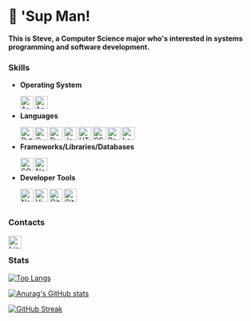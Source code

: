 # :hatching_chick: 'Sup Man!

**This is Steve, a Computer Science major who's interested in systems programming and software development.**

### Skills

- **Operating System**

  <a href="https://archlinux.org/">
    <img align="left" alt="Arch Linux" width="26px" src="https://www.archlinux.org/logos/archlinux-icon-crystal-64.svg">
  </a>

  <a href="https://www.android.com">
    <img align="left" alt="Android" width="26px" src="https://cdn.jsdelivr.net/gh/devicons/devicon/icons/android/android-original.svg">
  </a>

<!--
  <a href="https://www.gnu.org/gnu/linux-and-gnu.en.html">     
    <img align="left" alt="GNU/Linux" width="26px" src="https://cdn.jsdelivr.net/gh/devicons/devicon/icons/linux/linux-original.svg">
  </a>
-->

<br>

- **Languages**

  <a href="https://www.python.org/">
    <img align="left" alt="Python" width="26px" src="https://cdn.jsdelivr.net/gh/devicons/devicon/icons/python/python-original.svg" />
  </a>
<!--
  <a href="https://www.java.com/en/">
    <img align="left" alt="Java" width="26px" src="https://cdn.jsdelivr.net/gh/devicons/devicon/icons/java/java-original.svg" />
  </a>
-->
  <a href="https://www.cprogramming.com/">
    <img align="left" alt="C" width="26px" src="https://cdn.jsdelivr.net/gh/devicons/devicon/icons/c/c-original.svg" />
  </a>
 
  <a href="https://www.rust-lang.org/">
    <img align="left" alt="Rust" width="26px" src="https://cdn.jsdelivr.net/gh/devicons/devicon/icons/rust/rust-plain.svg" />
  </a>
    
  <a href="https://www.javascript.com/">
    <img align="left" alt="JavaScript" width="26px" src="https://cdn.jsdelivr.net/gh/devicons/devicon/icons/javascript/javascript-original.svg">
  </a>
    
  <a href="https://html.spec.whatwg.org/multipage/">
    <img align="left" alt="HTML" width="26px" src="https://cdn.jsdelivr.net/gh/devicons/devicon/icons/html5/html5-original.svg" />
  </a>
    
  <a href="https://www.w3.org/Style/CSS/Overview.en.html">
    <img align="left" alt="CSS" width="26px" src="https://cdn.jsdelivr.net/gh/devicons/devicon/icons/css3/css3-original.svg">
  </a>
    
  <a href="https://www.gnu.org/software/bash">
    <img align="left" alt="Bash" width="26px" src="https://cdn.jsdelivr.net/gh/devicons/devicon/icons/bash/bash-original.svg" />
  </a>

  <a href="https://www.latex-project.org/">
    <img align="left" alt="LaTeX" width="26px" src="https://cdn.jsdelivr.net/gh/devicons/devicon/icons/latex/latex-original.svg" />
  </a>

<br>

- **Frameworks/Libraries/Databases**

  <a href="https://sqlite.org/index.html">
    <img align="left" alt="SQLite" width="26px" src="https://cdn.jsdelivr.net/gh/devicons/devicon/icons/sqlite/sqlite-original.svg" />
  </a>
 
  <a href="https://nodejs.org/en">
    <img align="left" alt="NodeJS" width="26px" src="https://cdn.jsdelivr.net/gh/devicons/devicon/icons/nodejs/nodejs-original.svg" />
  </a>

<br>

- **Developer Tools** 

  <a href="https://www.neovim.io">
    <img align="left"alt="Neovim" width="26px" src="https://raw.githubusercontent.com/nihsx/icon/main/tools/text-editor/neovim.svg" />
  </a>

  <a href="https://www.vim.org/">
    <img align="left"alt="Vim" width="26px" src="https://cdn.jsdelivr.net/gh/devicons/devicon/icons/vim/vim-original.svg" />
  </a>
<!--    
  <a href="https://www.markdownguide.org/">
    <img align="left" alt="VSCode" width="26px" src="https://cdn.jsdelivr.net/gh/devicons/devicon/icons/vscode/vscode-original.svg" />
  </a>
-->
  <a href="https://git-scm.com">
    <img align="left" alt="Git" width="26px" src="https://cdn.jsdelivr.net/gh/devicons/devicon/icons/git/git-original.svg" />
  </a>

  <a href="https://github.com/" target="_blank">
    <img align="left" alt="GitHub" width="26px" src="https://cdn.jsdelivr.net/gh/devicons/devicon/icons/github/github-original.svg"/>
  </a>
<!--
  <a href="https://alacritty.org/">
    <img align="left" alt="Alacritty" width="26px" src="https://github.com/alacritty/alacritty/blob/master/extra/logo/alacritty-term%2Bscanlines.svg" />
  </a>

  <a href="https://wiki.termux.com">
    <img align="left" alt="Terminal Emulator for Android" width="26px" src="https://raw.githubusercontent.com/nihsx/icon/main/tools/terminal-emulator/termux.png"/>
  </a>
-->
<br>
<br>

### Contacts

  <a href="https://www.linkedin.com/in/stevepaguio">
    <img align="left" alt="LinkedIn" width="auto" height="26px" src="https://cdn.jsdelivr.net/gh/devicons/devicon/icons/linkedin/linkedin-original.svg">
  </a>

<br>

### Stats

[![Top Langs](https://github-readme-stats.vercel.app/api/top-langs/?username=steguiosaur&layout=compact&theme=dark)](https://github.com/steguiosaur)

[![Anurag's GitHub stats](https://github-readme-stats.vercel.app/api?username=steguiosaur&show_icons=true&&theme=dark)](https://github.com/steguiosaur)

[![GitHub Streak](https://streak-stats.demolab.com/?user=steguiosaur&theme=dark)](https://github.com/steguiosaur)
